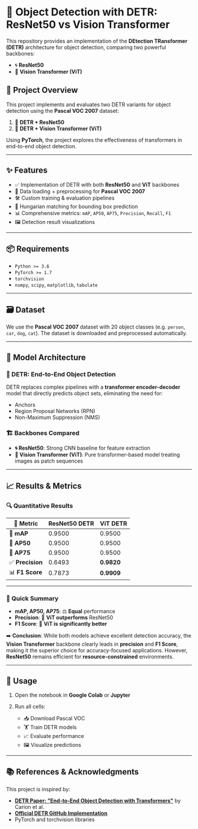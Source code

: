 
# 🧠 Object Detection with DETR: ResNet50 vs Vision Transformer

This repository provides an implementation of the **DEtection TRansformer (DETR)** architecture for object detection, comparing two powerful backbones:

* 🌀 **ResNet50**
* 🚀 **Vision Transformer (ViT)**

## 📌 Project Overview

This project implements and evaluates two DETR variants for object detection using the **Pascal VOC 2007** dataset:

1. 🔹 **DETR + ResNet50**
2. 🔸 **DETR + Vision Transformer (ViT)**

Using **PyTorch**, the project explores the effectiveness of transformers in end-to-end object detection.

---

## ✨ Features

* ✅ Implementation of DETR with both **ResNet50** and **ViT** backbones
* 🧾 Data loading + preprocessing for **Pascal VOC 2007**
* 🛠️ Custom training & evaluation pipelines
* 🧮 Hungarian matching for bounding box prediction
* 📊 Comprehensive metrics: `mAP`, `AP50`, `AP75`, `Precision`, `Recall`, `F1`
* 🖼️ Detection result visualizations

---

## 📦 Requirements

* `Python >= 3.6`
* `PyTorch >= 1.7`
* `torchvision`
* `numpy`, `scipy`, `matplotlib`, `tabulate`

---

## 🗃️ Dataset

We use the **Pascal VOC 2007** dataset with 20 object classes (e.g. `person`, `car`, `dog`, `cat`). The dataset is downloaded and preprocessed automatically.

---

## 🧱 Model Architecture

### 🔷 DETR: End-to-End Object Detection

DETR replaces complex pipelines with a **transformer encoder-decoder** model that directly predicts object sets, eliminating the need for:

* Anchors
* Region Proposal Networks (RPN)
* Non-Maximum Suppression (NMS)

### 🏗️ Backbones Compared

* **🌀 ResNet50**: Strong CNN baseline for feature extraction
* **🚀 Vision Transformer (ViT)**: Pure transformer-based model treating images as patch sequences

---

## 📈 Results & Metrics

### 🔍 Quantitative Results


| 🧪 Metric       | ResNet50 DETR | ViT DETR   |
| --------------- | ------------- | ---------- |
| 📏 **mAP**      | 0.9500        | 0.9500     |
| 🎯 **AP50**     | 0.9500        | 0.9500     |
| 🎯 **AP75**     | 0.9500        | 0.9500     |
| ✅ **Precision** | 0.6493        | **0.9820** |
| 📊 **F1 Score** | 0.7873        | **0.9909** |

---

### 🧠 Quick Summary

* **mAP, AP50, AP75**: ⚖️ **Equal** performance
* **Precision**: 🚀 **ViT outperforms** ResNet50
* **F1 Score**: 🚀 **ViT is significantly better**

➡️ **Conclusion**: While both models achieve excellent detection accuracy, the **Vision Transformer** backbone clearly leads in **precision** and **F1 Score**, making it the superior choice for accuracy-focused applications. However, **ResNet50** remains efficient for **resource-constrained** environments.

---

## 🚀 Usage

1. Open the notebook in **Google Colab** or **Jupyter**
2. Run all cells:

   * 📥 Download Pascal VOC
   * 🏋️ Train DETR models
   * 📈 Evaluate performance
   * 🖼️ Visualize predictions

---

## 📚 References & Acknowledgments

This project is inspired by:

* **[DETR Paper: "End-to-End Object Detection with Transformers"](https://arxiv.org/abs/2005.12872)** by Carion et al.
* **[Official DETR GitHub Implementation](https://github.com/facebookresearch/detectron2)**
* PyTorch and torchvision libraries


